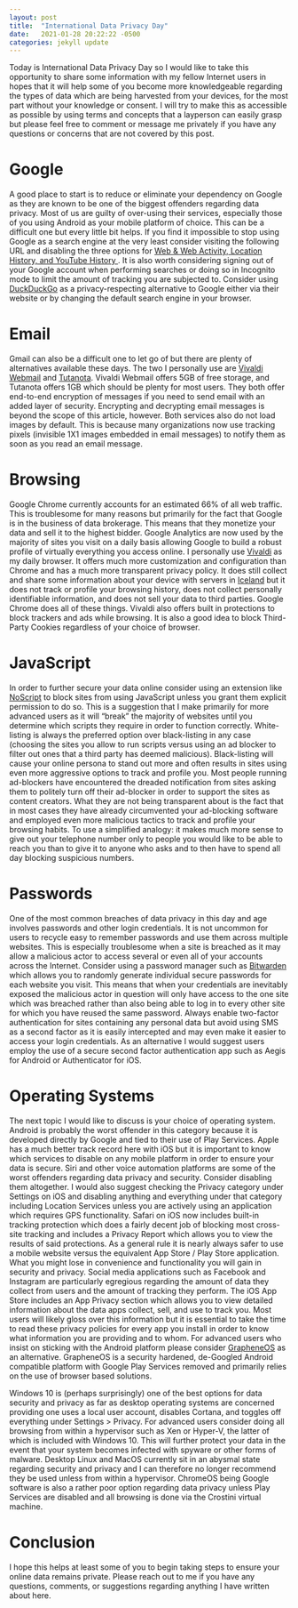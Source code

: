 ```yaml
---
layout: post
title:  "International Data Privacy Day"
date:   2021-01-28 20:22:22 -0500
categories: jekyll update
---
```

Today is International Data Privacy Day so I would like to take this opportunity to share some information with my fellow Internet users in hopes that it will help some of you become more knowledgeable regarding the types of data which are being harvested from your devices, for the most part without your knowledge or consent. I will try to make this as accessible as possible by using terms and concepts that a layperson can easily grasp but please feel free to comment or message me privately if you have any questions or concerns that are not covered by this post.

# Google

A good place to start is to reduce or eliminate your dependency on Google as they are known to be one of the biggest offenders regarding data privacy. Most of us are guilty of over-using their services, especially those of you using Android as your mobile platform of choice. This can be a difficult one but every little bit helps. If you find it impossible to stop using Google as a search engine at the very least consider visiting the following URL and disabling the three options for 
<a href="https://myactivity.google.com/myactivity?pli=1" onclick="window.open('https://myactivity.google.com/myactivity?pli=1', '_self');">
Web & Web Activity, Location History, and YouTube History 
</a>. It is also worth considering signing out of your Google account when performing searches or doing so in Incognito mode to limit the amount of tracking you are subjected to. Consider using <a href="https://duckduckgo.com" onclick="window.open('https://duckduckgo.com', '_self');">
DuckDuckGo</a> as a privacy-respecting alternative to Google either via their website or by changing the default search engine in your browser. 

# Email

Gmail can also be a difficult one to let go of but there are plenty of alternatives available these days. The two I personally use are <a href="https://webmail.vivaldi.net" onclick="window.open('https://webmail.vivaldi.net', '_self');">
Vivaldi Webmail</a> and <a href=" https://mail.tutanota.com" onclick="window.open('https://mail.tunanota.com', '_self');">
Tutanota</a>. Vivaldi Webmail offers 5GB of free storage, and Tutanota offers 1GB which should be plenty for most users. They both offer end-to-end encryption of messages if you need to send email with an added layer of security. Encrypting and decrypting email messages is beyond the scope of this article, however. Both services also do not load images by default. This is because many organizations now use tracking pixels (invisible 1X1 images embedded in email messages) to notify them as soon as you read an email message. 

# Browsing 

Google Chrome currently accounts for an estimated 66% of all web traffic. This is troublesome for many reasons but primarily for the fact that Google is in the business of data brokerage. This means that they monetize your data and sell it to the highest bidder. Google Analytics are now used by the majority of sites you visit on a daily basis allowing Google to build a robust profile of virtually everything you access online. I personally use [Vivaldi](https://vivaldi.com/ "Vivaldi") as my daily browser. It offers much more customization and configuration than Chrome and has a much more transparent privacy policy. It does still collect and share some information about your device with servers in [Iceland](https://vivaldi.com/privacy/browser/) but it does not track or profile your browsing history, does not collect personally identifiable information, and does not sell your data to third parties. Google Chrome does all of these things. Vivaldi also offers built in protections to block trackers and ads while browsing. It is also a good idea to block Third-Party Cookies regardless of your choice of browser. 

# JavaScript

In order to further secure your data online consider using an extension like [NoScript](https://noscript.net/) to block sites from using JavaScript unless you grant them explicit permission to do so. This is a suggestion that I make primarily for more advanced users as it will “break” the majority of websites until you determine which scripts they require in order to function correctly. White-listing is always the preferred option over black-listing in any case (choosing the sites you allow to run scripts versus using an ad blocker to filter out ones that a third party has deemed malicious). Black-listing will cause your online persona to stand out more and often results in sites using even more aggressive options to track and profile you. Most people running ad-blockers have encountered the dreaded notification from sites asking them to politely turn off their ad-blocker in order to support the sites as content creators. What they are not being transparent about is the fact that in most cases they have already circumvented your ad-blocking software and employed even more malicious tactics to track and profile your browsing habits. To use a simplified analogy: it makes much more sense to give out your telephone number only to people you would like to be able to reach you than to give it to anyone who asks and to then have to spend all day blocking suspicious numbers. 

# Passwords

One of the most common breaches of data privacy in this day and age involves passwords and other login credentials. It is not uncommon for users to recycle easy to remember passwords and use them across multiple websites. This is especially troublesome when a site is breached as it may allow a malicious actor to access several or even all of your accounts across the Internet. Consider using a password manager such as [Bitwarden](https://bitwarden.com/) which allows you to randomly generate individual secure passwords for each website you visit. This means that when your credentials are inevitably exposed the malicious actor in question will only have access to the one site which was breached rather than also being able to log in to every other site for which you have reused the same password. Always enable two-factor authentication for sites containing any personal data but avoid using SMS as a second factor as it is easily intercepted and may even make it easier to access your login credentials. As an alternative I would suggest users employ the use of a secure second factor authentication app such as Aegis for Android or Authenticator for iOS. 

# Operating Systems

The next topic I would like to discuss is your choice of operating system. Android is probably the worst offender in this category because it is developed directly by Google and tied to their use of Play Services. Apple has a much better track record here with iOS but it is important to know which services to disable on any mobile platform in order to ensure your data is secure. Siri and other voice automation platforms are some of the worst offenders regarding data privacy and security. Consider disabling them altogether. I would also suggest checking the Privacy category under Settings on iOS and disabling anything and everything under that category including Location Services unless you are actively using an application which requires GPS functionality. Safari on iOS now includes built-in tracking protection which does a fairly decent job of blocking most cross-site tracking and includes a Privacy Report which allows you to view the results of said protections. As a general rule it is nearly always safer to use a mobile website versus the equivalent App Store / Play Store application. What you might lose in convenience and functionality you will gain in security and privacy. Social media applications such as Facebook and Instagram are particularly egregious regarding the amount of data they collect from users and the amount of tracking they perform. The iOS App Store includes an App Privacy section which allows you to view detailed information about the data apps collect, sell, and use to track you. Most users will likely gloss over this information but it is essential to take the time to read these privacy policies for every app you install in order to know what information you are providing and to whom. For advanced users who insist on sticking with the Android platform please consider [GrapheneOS](https://grapheneos.org/) as an alternative. GrapheneOS is a security hardened, de-Googled Android compatible platform with Google Play Services removed and primarily relies on the use of browser based solutions. 

Windows 10 is (perhaps surprisingly) one of the best options for data security and privacy as far as desktop operating systems are concerned providing one uses a local user account, disables Cortana, and toggles off everything under Settings > Privacy. For advanced users consider doing all browsing from within a hypervisor such as Xen or Hyper-V, the latter of which is included with Windows 10. This will further protect your data in the event that your system becomes infected with spyware or other forms of malware. Desktop Linux and MacOS  currently sit in an abysmal state regarding security and privacy and I can therefore no longer recommend they be used unless from within a hypervisor. ChromeOS being Google software is also a rather poor option regarding data privacy unless Play Services are disabled and all browsing is done via the Crostini virtual machine. 

# Conclusion

I hope this helps at least some of you to begin taking steps to ensure your online data remains private. Please reach out to me if you have any questions, comments, or suggestions regarding anything I have written about here.







